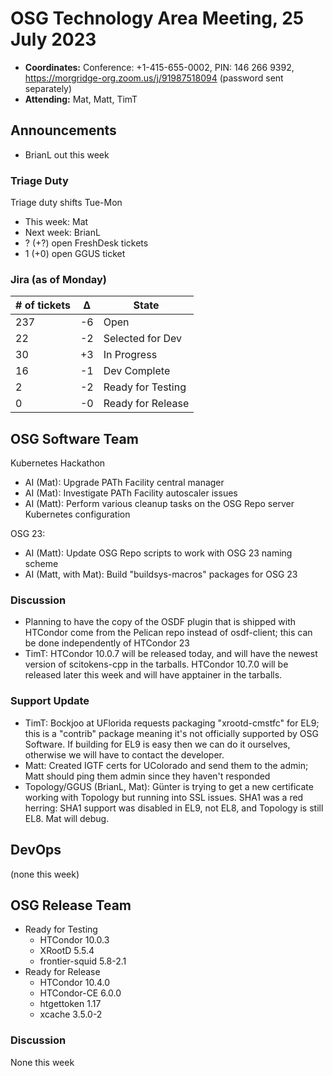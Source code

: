 # OSG Technology Area Meeting, 25 July 2023

-   **Coordinates:** Conference: +1-415-655-0002, PIN: 146 266 9392,
    <https://morgridge-org.zoom.us/j/91987518094> (password sent separately)
-   **Attending:** Mat, Matt, TimT

## Announcements

-   BrianL out this week

### Triage Duty

Triage duty shifts Tue-Mon

-   This week: Mat
-   Next week: BrianL
-   ? (+?) open FreshDesk tickets
-   1 (+0) open GGUS ticket

### Jira (as of Monday)

| # of tickets | &Delta; | State             |
|--------------|---------|-------------------|
| 237          | -6      | Open              |
| 22           | -2      | Selected for Dev  |
| 30           | +3      | In Progress       |
| 16           | -1      | Dev Complete      |
| 2            | -2      | Ready for Testing |
| 0            | -0      | Ready for Release |

## OSG Software Team


Kubernetes Hackathon

-   AI (Mat): Upgrade PATh Facility central manager
-   AI (Mat): Investigate PATh Facility autoscaler issues
-   AI (Matt): Perform various cleanup tasks on the OSG Repo server Kubernetes configuration


OSG 23:

-   AI (Matt): Update OSG Repo scripts to work with OSG 23 naming scheme
-   AI (Matt, with Mat): Build "buildsys-macros" packages for OSG 23

### Discussion

-   Planning to have the copy of the OSDF plugin that is shipped with HTCondor come from the Pelican repo instead of osdf-client;
   this can be done independently of HTCondor 23
-   TimT: HTCondor 10.0.7 will be released today, and will have the newest version of scitokens-cpp in the tarballs.
    HTCondor 10.7.0 will be released later this week and will have apptainer in the tarballs.
   

### Support Update

-   TimT: Bockjoo at UFlorida requests packaging "xrootd-cmstfc" for EL9;
    this is a "contrib" package meaning it's not officially supported by OSG Software.
    If building for EL9 is easy then we can do it ourselves, otherwise we will have to contact the developer.
-   Matt: Created IGTF certs for UColorado and send them to the admin;
    Matt should ping them admin since they haven't responded
-   Topology/GGUS (BrianL, Mat): Günter is trying to get a new certificate working with Topology but running into SSL issues.
    SHA1 was a red herring: SHA1 support was disabled in EL9, not EL8, and Topology is still EL8.
    Mat will debug.

## DevOps

(none this week)

## OSG Release Team

-   Ready for Testing
    -   HTCondor 10.0.3
    -   XRootD 5.5.4
    -   frontier-squid 5.8-2.1
-   Ready for Release
    -   HTCondor 10.4.0
    -   HTCondor-CE 6.0.0
    -   htgettoken 1.17
    -   xcache 3.5.0-2

### Discussion

None this week

